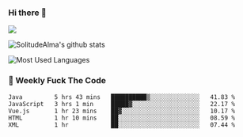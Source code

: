 ### Hi there 👋

<p>
  <a href="https://count.getloli.com/"><img src="https://count.getloli.com/get/@:solitudealma"></a>
</p>

![SolitudeAlma's github stats](https://github-readme-stats.vercel.app/api?username=solitudealma&show_icons=true&theme=radical)

![Most Used Languages](https://github-readme-stats.vercel.app/api/top-langs/?username=solitudealma&layout=compact&hide_border=true&theme=dark)
<!-- ![visitors](https://visitor-badge.glitch.me/badge?page_id=solitudealma.solitudealma.id) -->


### :dart: Weekly Fuck The Code

<!--START_SECTION:waka-->
```text
Java         5 hrs 43 mins   ██████████▒░░░░░░░░░░░░░░   41.83 % 
JavaScript   3 hrs 1 min     █████▓░░░░░░░░░░░░░░░░░░░   22.17 % 
Vue.js       1 hr 23 mins    ██▓░░░░░░░░░░░░░░░░░░░░░░   10.17 % 
HTML         1 hr 10 mins    ██░░░░░░░░░░░░░░░░░░░░░░░   08.59 % 
XML          1 hr            ██░░░░░░░░░░░░░░░░░░░░░░░   07.44 % 
```
<!--END_SECTION:waka-->
